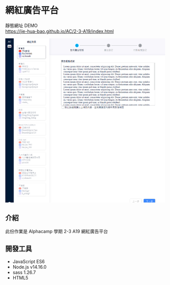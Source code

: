 # 網紅廣告平台
靜態網址 DEMO <br>
https://jie-hua-bao.github.io/AC/2-3-A19/index.html

<img src="./01.png">

## 介紹

此份作業是 Alphacamp 學期 2-3 A19 網紅廣告平台 



## 開發工具
- JavaScript ES6
- Node.js v14.16.0
- sass 1.26.7
- HTML5
